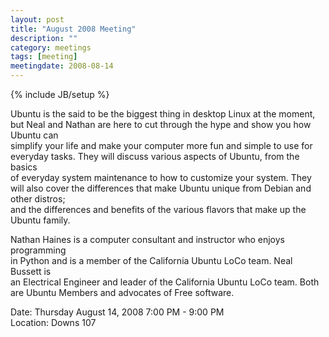 ```yaml
---
layout: post
title: "August 2008 Meeting"
description: ""
category: meetings
tags: [meeting]
meetingdate: 2008-08-14
---
```

{% include JB/setup %}

Ubuntu is the said to be the biggest thing in desktop Linux at the moment, but 
Neal and Nathan are here to cut through the hype and show you how Ubuntu can   
simplify your life and make your computer more fun and simple to use for       
everyday tasks. They will discuss various aspects of Ubuntu, from the basics   
of everyday system maintenance to how to customize your system. They will also 
cover the differences that make Ubuntu unique from Debian and other distros;   
and the differences and benefits of the various flavors that make up the       
Ubuntu family.                                                                 
                                                                             
Nathan Haines is a computer consultant and instructor who enjoys programming   
in Python and is a member of the California Ubuntu LoCo team. Neal Bussett is  
an Electrical Engineer and leader of the California Ubuntu LoCo team. Both are 
Ubuntu Members and advocates of Free software.                                 
                                                                             
Date: Thursday August 14, 2008 7:00 PM - 9:00 PM                                 
Location: Downs 107                                         
